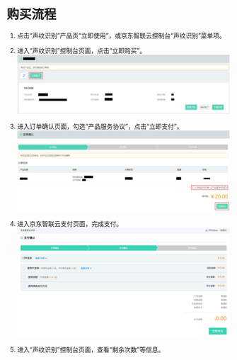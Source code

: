 # 购买流程



1.	点击“声纹识别”产品页“立即使用”，或京东智联云控制台“声纹识别”菜单项。


2.	进入“声纹识别”控制台页面，点击“立即购买”。
 ![1.png](../../../../image/AI-and-Machine-Learning/share-picture/1.png)

3.	进入订单确认页面，勾选“产品服务协议”，点击“立即支付”。
  ![2.png](../../../../image/AI-and-Machine-Learning/share-picture/2.png)

4.	进入京东智联云支付页面，完成支付。
  ![3.png](../../../../image/AI-and-Machine-Learning/share-picture/3.png)

5.	进入“声纹识别”控制台页面，查看“剩余次数”等信息。

